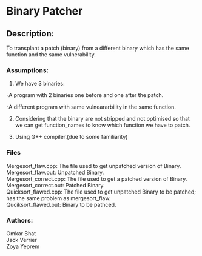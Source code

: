 # Binary Patcher

## Description:
To transplant a patch (binary) from a different binary which has the same function and the same vulnerability.

### Assumptions:
1) We have 3 binaries:

-A program with 2 binaries one before and one after the patch. 

-A different program with same vulneararbility in the same function.

2) Considering that the binary are not stripped and not optimised so that we can get function_names to know which function we have to patch.
 
3) Using G++ compiler.(due to some familiarity)

### Files

Mergesort_flaw.cpp: The file used to get unpatched version of Binary.<br />
Mergesort_flaw.out: Unpatched Binary.<br />
Mergesort_correct.cpp: The file used to get a patched version of Binary.<br />
Mergesort_correct.out: Patched Binary.<br />
Quicksort_flawed.cpp: The file used to get unpatched Binary to be patched; has the same problem as mergesort_flaw.<br />
Quciksort_flawed.out: Binary to be pathced.<br />



### Authors:
Omkar Bhat<br />
Jack Verrier<br />
Zoya Yeprem<br />
